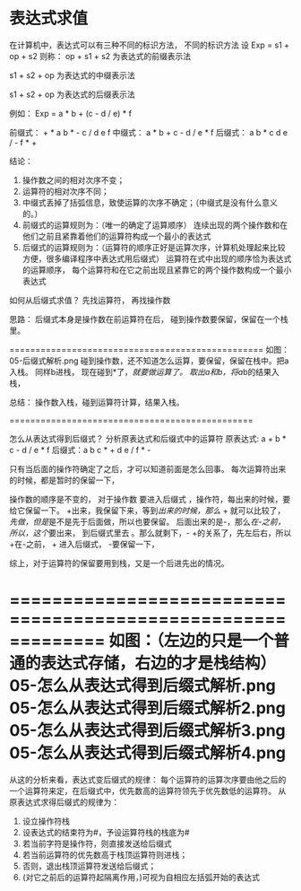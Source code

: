 # 表达式求值

在计算机中，表达式可以有三种不同的标识方法，
不同的标识方法
设 Exp = s1 + op + s2
则称：
op + s1 + s2 为表达式的前缀表示法

s1 + s2 + op 为表达式的中缀表示法

s1 + s2 + op 为表达式的后缀表示法

例如： Exp = a * b + (c - d / e) * f

前缀式： + * a b * - c / d e f
中缀式： a * b + c - d / e * f
后缀式： a b * c d e / - f * +

结论：
1. 操作数之间的相对次序不变；
2. 运算符的相对次序不同；
3. 中缀式丢掉了括弧信息，致使运算的次序不确定；（中缀式是没有什么意义的。）
4. 前缀式的运算规则为：（唯一的确定了运算顺序）
    连续出现的两个操作数和在他们之前且紧靠着他们的运算符构成一个最小的表达式
5. 后缀式的运算规则为：（运算符的顺序正好是运算次序，计算机处理起来比较方便，很多编译程序中表达式用后缀式）
    运算符在式中出现的顺序恰为表达式的运算顺序，
    每个运算符和在它之前出现且紧靠它的两个操作数构成一个最小表达式


如何从后缀式求值？
    先找运算符，
    再找操作数

思路：
后缀式本身是操作数在前运算符在后，
碰到操作数要保留，保留在一个栈里。

=================================================
如图：05-后缀式解析.png
碰到操作数，还不知道怎么运算，要保留，保留在栈中。把a入栈。
同样b进栈，
现在碰到*了，*就要做运算了。
取出a和b，将a*b的结果入栈，

总结：
操作数入栈，碰到运算符计算，结果入栈。

===============================================

怎么从表达式得到后缀式？
分析原表达式和后缀式中的运算符
原表达式: a + b * c - d / e * f
  后缀式：a b c * + d e / f * -

只有当后面的操作符确定了之后，才可以知道前面是怎么回事。
每次运算符出来的时候，都是暂时的保留一下，

操作数的顺序是不变的，
对于操作数
要进入后缀式
，操作符，每出来的时候，要给它保留一下。
+出来，我保留下来，等到*出来的时候，那么* + 就可以比较了，*先做，但是*是不是先于后面做，所以也要保留。
后面出来的是-，那么*在-之前，所以，这个*要出来，
到后缀式里去
。那么就剩下，- +的关系了，先左后右，所以+在-之前，
+
进入后缀式，
-要保留一下，

综上，对于运算符的保留要用到栈，又是一个后进先出的情况。

=============================================================
如图：（左边的只是一个普通的表达式存储，右边的才是栈结构）
05-怎么从表达式得到后缀式解析.png
05-怎么从表达式得到后缀式解析2.png
05-怎么从表达式得到后缀式解析3.png
05-怎么从表达式得到后缀式解析4.png
===================================================================
从这的分析来看，表达式变后缀式的规律：
每个运算符的运算次序要由他之后的一个运算符来定，在后缀式中，优先数高的运算符领先于优先数低的运算符。
从原表达式求得后缀式的规律为：
1. 设立操作符栈
2. 设表达式的结束符为#，予设运算符栈的栈底为#
3. 若当前字符是操作符，则直接发送给后缀式
4. 若当前运算符的优先数高于栈顶运算符则进栈；
5. 否则，退出栈顶运算符发送给后缀式；
6. (对它之前后的运算符起隔离作用，)可视为自相应左括弧开始的表达式